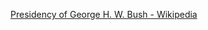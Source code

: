 ﻿[Presidency of George H. W. Bush - Wikipedia](https://en.wikipedia.org/wiki/Presidency_of_George_H._W._Bush)